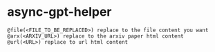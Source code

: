 # async-gpt-helper

```
@file(<FILE_TO_BE_REPLACED>) replace to the file content you want
@arx(<ARXIV_URL>) replace to the arxiv paper html content
@url(<URL>) replace to url html content
```

